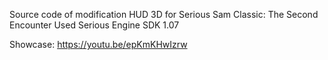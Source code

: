 Source code of modification HUD 3D for Serious Sam Classic: The Second Encounter
Used Serious Engine SDK 1.07

Showcase: https://youtu.be/epKmKHwIzrw
